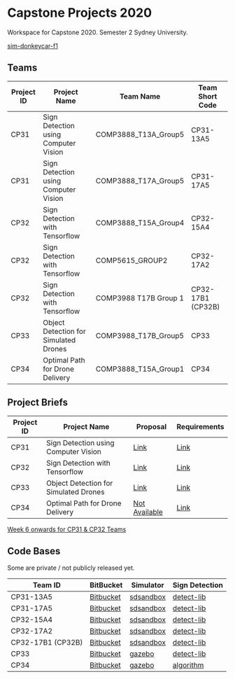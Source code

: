 # Capstone Projects 2020
Workspace for Capstone 2020.  Semester 2 Sydney University.

[sim-donkeycar-f1](https://github.com/robotics-masters/sim-donkeycar-f1)

## Teams

| Project ID | Project Name | Team Name | Team Short Code |
|--|--|--|--|
| CP31 | Sign Detection using Computer Vision | COMP3888_T13A_Group5 | CP31-13A5 |
| CP31 | Sign Detection using Computer Vision | COMP3888_T17A_Group5 | CP31-17A5 |
| CP32 | Sign Detection with Tensorflow | COMP3888_T15A_Group4 | CP32-15A4 |
| CP32 | Sign Detection with Tensorflow | COMP5615_GROUP2 | CP32-17A2 |
| CP32 | Sign Detection with Tensorflow | COMP3988 T17B Group 1 | CP32-17B1 (CP32B) |
| CP33 | Object Detection for Simulated Drones | COMP3988_T17B_Group5 | CP33 |
| CP34 | Optimal Path for Drone Delivery | COMP3888_T15A_Group1 | CP34 |


## Project Briefs

| Project ID | Project Name | Proposal | Requirements |
|--|--|--|--|
| CP31 | Sign Detection using Computer Vision | [Link](https://github.com/wallarug/capstone2020/blob/master/proposals/CP31%20-%20Project%20Proposal.pdf) | [Link](https://github.com/wallarug/capstone2020/raw/master/requirements/CP31%20-%20Scope%20and%20Requirements%20Document%20September%202020.pdf) |
| CP32 | Sign Detection with Tensorflow | [Link](https://github.com/wallarug/capstone2020/blob/master/proposals/CP32%20-%20Project%20Proposal.pdf)  | [Link](https://github.com/wallarug/capstone2020/raw/master/requirements/CP32%20-%20Scope%20and%20Requirements%20Document%20September%202020.pdf) |
| CP33 | Object Detection for Simulated Drones | [Link](https://github.com/wallarug/capstone2020/blob/master/proposals/CP33%20-%20Project%20Proposal.pdf)  | [Link](https://github.com/wallarug/capstone2020/raw/master/requirements/CP33%20-%20Scope%20and%20Requirements%20Document%20September%202020.pdf) |
| CP34 | Optimal Path for Drone Delivery | [Not Available]() | [Link](https://github.com/wallarug/capstone2020/raw/master/requirements/CP34%20-%20Scope%20and%20Requirements%20Document%20September%202020.pdf) |

[Week 6 onwards for CP31 & CP32 Teams](https://github.com/wallarug/capstone2020/blob/master/requirements/CP31%20and%20CP32%20-%20Further%20Scope%20Information%20for%20Simulator.pdf)

## Code Bases

Some are private / not publicly released yet.

| Team ID | BitBucket | Simulator | Sign Detection |
|--|--|--|--|
| CP31-13A5 | [Bitbucket](https://bitbucket.org/Osamaaa/comp3888_t13a_group5/src/master/) | [sdsandbox]() | [detect-lib]() |
| CP31-17A5 | [Bitbucket](https://bitbucket.org/comp3888-t17a/comp3888_t17a_group5/src/master/) | [sdsandbox]() | [detect-lib]() |
| CP32-15A4 | [Bitbucket](https://bitbucket.org/jarodreynolds/comp3888_t15a_group4/src/master/) | [sdsandbox]() | [detect-lib]() |
| CP32-17A2 | [Bitbucket](https://bitbucket.org/aradhikaguha/comp5615-group-2/src/master/) | [sdsandbox]() | [detect-lib]() |
| CP32-17B1 (CP32B) | [Bitbucket](https://bitbucket.org/RobertJia/comp3988_t17b_group1/src/master/) | [sdsandbox]() | [detect-lib]() |
| CP33 | [Bitbucket](https://bitbucket.org/zson5784/comp3988_t17b_group_5/src/master/) | [gazebo]() | [detect-lib]() |
| CP34 | [Bitbucket](https://bitbucket.org/DylDupe/comp3888_t15a_group1/src/master/) | [gazebo]() | [algorithm]() |

